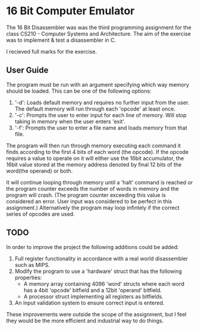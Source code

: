 # 16 Bit Computer Emulator

The 16 Bit Disassembler was  was the third programming assignment for the class CS210 - Computer Systems and Architecture.
The aim of the exercise was to implement & test a disassembler in C.

I recieved full marks for the exercise.

## User Guide
The program must be run with an argument specifying which way memory should be loaded. This can be one of the following options:
1. '-d': Loads default memory and requires no further input from the user. The default memory will run through each 'opcode' at least once.
2. '-c': Prompts the user to enter input for each line of memory. Will stop taking in memory when the user enters 'exit'.
3. '-f': Prompts the user to enter a file name and loads memory from that file.

The program will then run through memory executing each command it finds according to the first 4 bits of each word (the opcode). If the opcode requires a value to operate on it will either use the 16bit accumulator, the 16bit value stored at the memory address denoted by final 12 bits of the word(the operand) or both.

It will continue looping through memory until a 'halt' command is reached or the program counter exceeds the number of words in memory and the program will crash. (The program counter exceeding this value is considered an error. User input was considered to be perfect in this assignment.) Alternatively the program may loop infintely if the correct series of opcodes are used.

## TODO
In order to improve the project the following additions could be added:
1. Full register functionality in accordance with a real world disassembler such as MIPS.
2. Modify the program to use a 'hardware' struct that has the following properties:
	- A memory array containing 4096 'word' structs where each word has a 4bit 'opcode' bitfield and a 12bit 'operand' bitfield.
	- A processor struct implementing all registers as bitfields.
3. An input validation system to ensure correct input is entered.

These improvements were outside the scope of the assignment, but I feel they would be the more efficient
and industrial way to do things.
